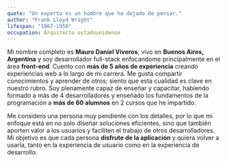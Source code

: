 ```yaml
---
quote: "Un experto es un hombre que ha dejado de pensar."
author: "Frank Lloyd Wright"
lifespan: "1867-1959"
occupation: Arquitecto estadounidense
---
```

Mi nombre completo es **Mauro Daniel Viveros**, vivo en **Buenos Aires, Argentina** y soy desarrollador full-stack enfocandome principalmente en el área **front-end**. Cuento con **más de 5 años de experiencia** creando experiencias web a lo largo de mi carrera. Me gusta compartir conocimientos y aprender de otros; siento que esta cualidad es clave en nuestro rubro. Soy plenamente capaz de enseñar y capacitar, habiendo formado a más de 4 desarrolladores y enseñado los fundamentos de la programación a **más de 60 alumnos** en 2 cursos que he impartido.

Me considero una persona muy pendiente con los detalles, por lo que mi enfoque está en no solo diseñar soluciones eficientes, sino que también aporten valor a los usuarios y faciliten el trabajo de otros desarrolladores. Mi objetivo es que cada persona **disfrute de la aplicación** y quiera volver a usarla, tanto en la experiencia de usuario como en la experiencia de desarrollo.
